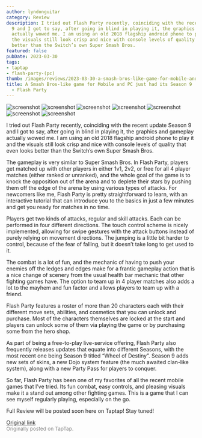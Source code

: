 ```yaml
---
author: lyndonguitar
category: Review
description: I tried out Flash Party recently, coinciding with the recent update Season
  9 and I got to say, after going in blind in playing it, the graphics and gameplay
  actually wowed me. I am using an old 2018 flagship android phone to play it and
  the visuals still look crisp and nice with console levels of quality that even looks
  better than the Switch’s own Super Smash Bros.
featured: false
pubDate: 2023-03-30
tags:
- taptap
- flash-party-(pc)
thumb: /images/reviews/2023-03-30-a-smash-bros-like-game-for-mobile-and-pc-just-had-its-season-9--first-impressions---flash-0.avif
title: A Smash Bros-like game for Mobile and PC just had its Season 9 | First Impressions
  - Flash Party
---
```


<div class="gallery">
  <img src="/images/reviews/2023-03-30-a-smash-bros-like-game-for-mobile-and-pc-just-had-its-season-9--first-impressions---flash-0.avif" alt="screenshot" />
  <img src="/images/reviews/2023-03-30-a-smash-bros-like-game-for-mobile-and-pc-just-had-its-season-9--first-impressions---flash-1.avif" alt="screenshot" />
  <img src="/images/reviews/2023-03-30-a-smash-bros-like-game-for-mobile-and-pc-just-had-its-season-9--first-impressions---flash-2.avif" alt="screenshot" />
  <img src="/images/reviews/2023-03-30-a-smash-bros-like-game-for-mobile-and-pc-just-had-its-season-9--first-impressions---flash-3.avif" alt="screenshot" />
  <img src="/images/reviews/2023-03-30-a-smash-bros-like-game-for-mobile-and-pc-just-had-its-season-9--first-impressions---flash-4.avif" alt="screenshot" />
  <img src="/images/reviews/2023-03-30-a-smash-bros-like-game-for-mobile-and-pc-just-had-its-season-9--first-impressions---flash-5.avif" alt="screenshot" />
  <img src="/images/reviews/2023-03-30-a-smash-bros-like-game-for-mobile-and-pc-just-had-its-season-9--first-impressions---flash-6.avif" alt="screenshot" />
</div>

I tried out Flash Party recently, coinciding with the recent update Season 9 and I got to say, after going in blind in playing it, the graphics and gameplay actually wowed me. I am using an old 2018 flagship android phone to play it and the visuals still look crisp and nice with console levels of quality that even looks better than the Switch’s own Super Smash Bros.

The gameplay is very similar to Super Smash Bros. In Flash Party, players get matched up with other players in either 1v1, 2v2, or free for all 4 player matches (either ranked or unranked), and the whole goal of the game is to knock the opposition out of the arena and to deplete their stars by pushing them off the edge of the arena by using various types of attacks. For newcomers like me, Flash Party is pretty straightforward to learn, with an interactive tutorial that can introduce you to the basics in just a few minutes and get you ready for matches in no time.

Players get two kinds of attacks, regular and skill attacks. Each can be performed in four different directions. The touch control scheme is nicely implemented, allowing for swipe gestures with the attack buttons instead of purely relying on movement directions. The jumping is a little bit harder to control, because of the fear of falling, but it doesn’t take long to get used to it.

The combat is a lot of fun, and the mechanic of having to push your enemies off the ledges and edges make for a frantic gameplay action that is a nice change of scenery from the usual health bar mechanic that other fighting games have. The option to team up in 4 player matches also adds a lot to the mayhem and fun factor and allows players to team up with a friend.

Flash Party features a roster of more than 20 characters each with their different move sets, abilities, and cosmetics that you can unlock and purchase. Most of the characters themselves are locked at the start and players can unlock some of them via playing the game or by purchasing some from the hero shop.

As part of being a free-to-play live-service offering, Flash Party also frequently releases updates that equate into different Seasons, with the most recent one being Season 9 titled “Wheel of Destiny”. Season 9 adds new sets of skins, a new Dojo system feature (the much awaited clan-like system), along with a new Party Pass for players to conquer.

So far, Flash Party has been one of my favorites of all the recent mobile games that I’ve tried. Its fun combat, easy controls, and pleasing visuals make it a stand out among other fighting games. This is a game that I can see myself regularly playing, especially on the go.

Full Review will be posted soon here on Taptap! Stay tuned!

[Original link](https://www.taptap.io/post/4954464)<br><span style="font-size: 0.95em; color: #888;">Originally posted on TapTap.</span>